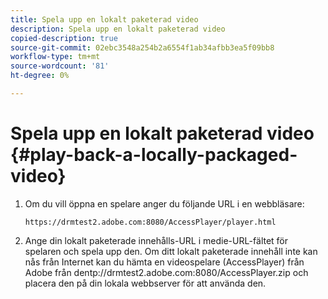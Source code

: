 ```yaml
---
title: Spela upp en lokalt paketerad video
description: Spela upp en lokalt paketerad video
copied-description: true
source-git-commit: 02ebc3548a254b2a6554f1ab34afbb3ea5f09bb8
workflow-type: tm+mt
source-wordcount: '81'
ht-degree: 0%

---
```


# Spela upp en lokalt paketerad video {#play-back-a-locally-packaged-video}

1. Om du vill öppna en spelare anger du följande URL i en webbläsare:

   ```
   https://drmtest2.adobe.com:8080/AccessPlayer/player.html
   ```

1. Ange din lokalt paketerade innehålls-URL i medie-URL-fältet för spelaren och spela upp den.
Om ditt lokalt paketerade innehåll inte kan nås från Internet kan du hämta en videospelare (AccessPlayer) från Adobe från den<span></span>tp://drmtest2.adobe.com:8080/AccessPlayer.zip och placera den på din lokala webbserver för att använda den.
